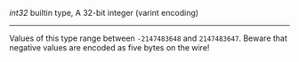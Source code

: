 *int32* builtin type, A 32-bit integer (varint encoding)

---
Values of this type range between `-2147483648` and `2147483647`.
Beware that negative values are encoded as five bytes on the wire!
